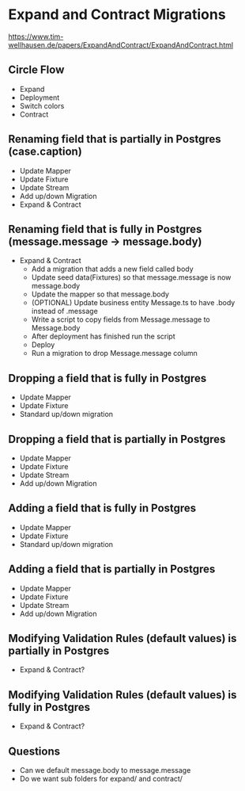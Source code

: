 # Expand and Contract Migrations

https://www.tim-wellhausen.de/papers/ExpandAndContract/ExpandAndContract.html

## Circle Flow
- Expand
- Deployment
- Switch colors
- Contract

## Renaming field that is partially in Postgres (case.caption)
- Update Mapper
- Update Fixture
- Update Stream
- Add up/down Migration
- Expand & Contract

## Renaming field that is fully in Postgres (message.message -> message.body)
- Expand & Contract
  - Add a migration that adds a new field called body
  - Update seed data(Fixtures) so that message.message is now message.body
  - Update the mapper so that message.body
  - (OPTIONAL) Update business entity Message.ts to have .body instead of .message
  - Write a script to copy fields from Message.message to Message.body
  - After deployment has finished run the script
  - Deploy
  - Run a migration to drop Message.message column

## Dropping a field that is fully in Postgres
- Update Mapper
- Update Fixture
- Standard up/down migration

## Dropping a field that is partially in Postgres
- Update Mapper
- Update Fixture
- Update Stream
- Add up/down Migration

## Adding a field that is fully in Postgres
- Update Mapper
- Update Fixture
- Standard up/down migration

## Adding a field that is partially in Postgres
- Update Mapper
- Update Fixture
- Update Stream
- Add up/down Migration

## Modifying Validation Rules (default values) is partially in Postgres
- Expand & Contract?


## Modifying Validation Rules (default values) is fully in Postgres
- Expand & Contract?


## Questions
- Can we default message.body to message.message
- Do we want sub folders for expand/ and contract/
